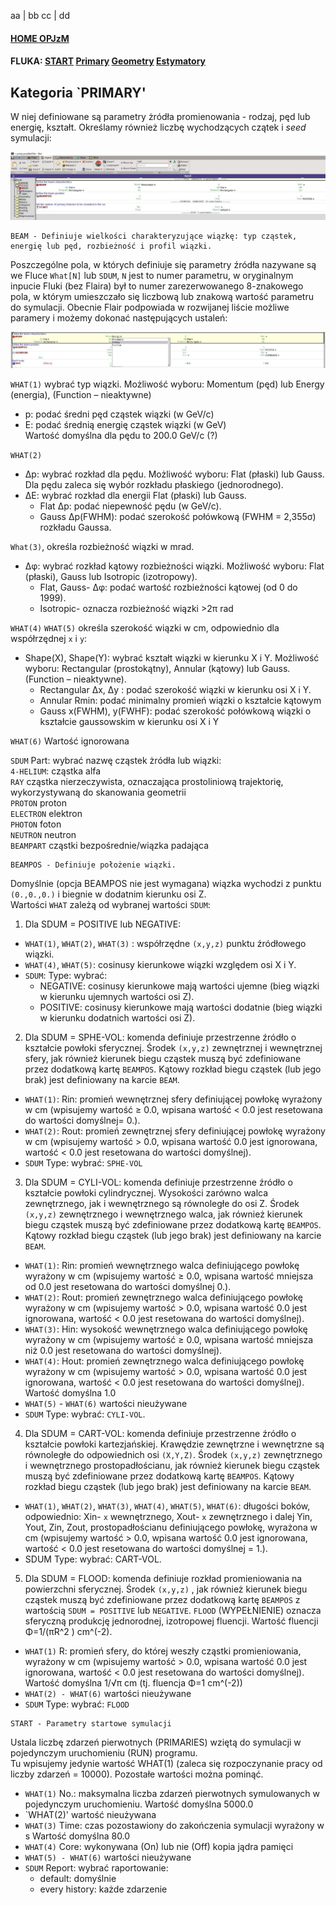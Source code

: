 
aa | bb
cc | dd
#### [HOME OPJzM](https://agnieszkamucha.github.io/OPJzM/) 	 
#### FLUKA: [START](https://agnieszkamucha.github.io/OPJzM/Start.md/) [Primary](https://agnieszkamucha.github.io/OPJzM/Primary.md) [Geometry](https://agnieszkamucha.github.io/OPJzM/Geometry.md)  [Estymatory](https://agnieszkamucha.github.io/OPJzM/Estymatory.md)

## Kategoria `PRIMARY'
W niej definiowane są parametry żródła promienowania - rodzaj, pęd lub energię, kształt. Określamy również liczbę wychodzących czątek i _seed_ symulacji:

[!["Primary"](Images/primary.jpg)](Images/primary.jpg)
```
BEAM - Definiuje wielkości charakteryzujące wiązkę: typ cząstek, energię lub pęd, rozbieżność i profil wiązki.
```

Poszczególne pola, w których definiuje się parametry źródła nazywane są we Fluce `What[N]` lub `SDUM`, `N` jest to numer parametru, w oryginalnym inpucie Fluki (bez Flaira) był to numer zarezerwowanego 8-znakowego pola, w którym umieszczało się liczbową lub znakową wartość parametru do symulacji. Obecnie Flair podpowiada w rozwijanej liście możliwe paramery i  możemy dokonać następujących ustaleń:

[!["Beam"](Images/beam.jpg)](Images/beam.jpg)

`WHAT(1)` wybrać typ wiązki. Możliwość wyboru: Momentum (pęd) lub Energy (energia), (Function – nieaktywne) <br> 
- p: podać średni pęd cząstek wiązki (w GeV/c) <br>
- E: podać średnią energię cząstek wiązki (w GeV) <br>
Wartość domyślna dla pędu to 200.0 GeV/c  (?)

`WHAT(2)`	
- Δp: wybrać rozkład dla pędu. Możliwość wyboru: Flat (płaski) lub Gauss. Dla pędu zaleca się wybór rozkładu płaskiego (jednorodnego). <br>
- ΔE: wybrać rozkład dla energii Flat (płaski) lub Gauss.<br>
	- Flat Δp: podać niepewność pędu (w GeV/c).
	- Gauss Δp(FWHM): podać szerokość połówkową (FWHM = 2,355σ) rozkładu Gaussa. 
	
`What(3)`,  określa rozbieżność wiązki w mrad. 	
- Δφ: wybrać rozkład kątowy rozbieżności wiązki. Możliwość wyboru: Flat (płaski), Gauss lub Isotropic (izotropowy). 
	- Flat, Gauss- Δφ: podać wartość rozbieżności kątowej (od 0 do 1999).
	- Isotropic- oznacza rozbieżność wiązki >2π rad 

`WHAT(4)` `WHAT(5)`  określa szerokość wiązki w cm, odpowiednio dla współrzędnej `x` i `y`:	
- Shape(X), Shape(Y): wybrać kształt wiązki w kierunku X i Y. Możliwość wyboru: Rectangular (prostokątny), Annular (kątowy) lub Gauss. (Function – nieaktywne). 
	- Rectangular	Δx, Δy : podać szerokość wiązki w kierunku osi X i Y.
	- Annular	Rmin: podać minimalny promień wiązki o kształcie kątowym
	- Gauss		x(FWHM), y(FWHF): podać szerokość połówkową wiązki o kształcie gaussowskim w kierunku osi X i Y

`WHAT(6)` Wartość ignorowana

`SDUM` Part:	wybrać nazwę cząstek żródła lub wiązki:<br>
`4-HELIUM`:	cząstka alfa <br>
`RAY`	cząstka nierzeczywista, oznaczająca prostoliniową trajektorię, wykorzystywaną do skanowania geometrii<br>
`PROTON`	proton <br>
`ELECTRON`	elektron <br>
`PHOTON`	foton <br>
`NEUTRON`	neutron <br>
`BEAMPART`	cząstki bezpośrednie/wiązka padająca 

```
BEAMPOS - Definiuje położenie wiązki.  
```
Domyślnie (opcja BEAMPOS nie jest wymagana) wiązka wychodzi  z punktu `(0.,0.,0.)` i biegnie w dodatnim kierunku osi Z.<br>
Wartości `WHAT` zależą od wybranej wartości `SDUM`:<BR>
1. Dla SDUM = POSITIVE lub NEGATIVE:
- `WHAT(1)`, `WHAT(2)`, `WHAT(3)` : współrzędne `(x,y,z)` punktu źródłowego wiązki. 
- `WHAT(4)`, `WHAT(5)`: cosinusy kierunkowe wiązki względem osi X i Y. 
- `SDUM`: Type:	wybrać: 
	- NEGATIVE: cosinusy kierunkowe mają wartości ujemne (bieg wiązki w kierunku ujemnych wartości osi Z).	
	- POSITIVE: cosinusy kierunkowe mają wartości dodatnie (bieg wiązki w kierunku dodatnich wartości osi Z).	
2. Dla SDUM = SPHE-VOL: komenda definiuje przestrzenne źródło o kształcie powłoki sferycznej. Środek `(x,y,z)` zewnętrznej i wewnętrznej sfery, jak również kierunek biegu cząstek muszą być zdefiniowane przez dodatkową kartę `BEAMPOS`. Kątowy rozkład biegu cząstek (lub jego brak) jest definiowany na karcie `BEAM`.
- `WHAT(1)`: Rin: 
promień wewnętrznej sfery definiującej powłokę wyrażony w cm (wpisujemy wartość ≥ 0.0, wpisana wartość < 0.0 jest resetowana do wartości domyślnej= 0.).
- `WHAT(2)`: Rout: 
promień zewnętrznej sfery definiującej powłokę wyrażony w cm (wpisujemy wartość > 0.0, wpisana wartość 0.0 jest ignorowana, wartość < 0.0 jest resetowana do wartości domyślnej).
- `SDUM`  Type:	wybrać: `SPHE-VOL` 
3. Dla SDUM = CYLI-VOL: komenda definiuje przestrzenne źródło o kształcie powłoki cylindrycznej. Wysokości zarówno walca zewnętrznego, jak i wewnętrznego są równoległe do osi Z. Środek `(x,y,z)` zewnętrznego i wewnętrznego walca, jak również kierunek biegu cząstek muszą być zdefiniowane przez dodatkową kartę `BEAMPOS`. Kątowy rozkład biegu cząstek (lub jego brak) jest definiowany na karcie `BEAM`. 
- `WHAT(1)`: Rin: 
promień wewnętrznego walca definiującego powłokę wyrażony w cm (wpisujemy wartość ≥ 0.0, wpisana wartość mniejsza od 0.0 jest resetowana do wartości domyślnej 0.).	
- `WHAT(2)`: Rout: 
promień zewnętrznego walca definiującego powłokę wyrażony w cm (wpisujemy wartość > 0.0, wpisana wartość 0.0 jest ignorowana, wartość < 0.0 jest resetowana do wartości domyślnej).
- `WHAT(3)`: Hin: 
wysokość wewnętrznego walca definiującego powłokę wyrażony w cm (wpisujemy wartość ≥ 0.0, wpisana wartość mniejsza niż 0.0 jest resetowana do wartości domyślnej).	
- `WHAT(4)`: Hout: 
promień zewnętrznego walca definiującego powłokę wyrażony w cm (wpisujemy wartość > 0.0, wpisana wartość 0.0 jest ignorowana, wartość < 0.0 jest resetowana do wartości domyślnej).
Wartość domyślna 1.0
- `WHAT(5)` - `WHAT(6)` wartości nieużywane
- `SDUM` Type:	wybrać: `CYLI-VOL`.
4. Dla SDUM = CART-VOL: komenda definiuje przestrzenne źródło o kształcie powłoki kartezjańskiej. Krawędzie zewnętrzne i wewnętrzne są równoległe do odpowiednich osi `(X,Y,Z)`.  Środek `(x,y,z)` zewnętrznego i wewnętrznego prostopadłościanu, jak również kierunek biegu cząstek muszą być zdefiniowane przez dodatkową kartę `BEAMPOS`. Kątowy rozkład biegu cząstek (lub jego brak) jest definiowany na karcie `BEAM`.
- `WHAT(1)`, `WHAT(2)`, `WHAT(3)`, `WHAT(4)`, `WHAT(5)`, `WHAT(6)`: długości boków, odpowiednio: Xin- `x` wewnętrznego, Xout- `x` zewnętrznego i dalej Yin, Yout, Zin, Zout,  prostopadłościanu definiującego powłokę, wyrażona w cm (wpisujemy wartość > 0.0, wpisana wartość 0.0 jest ignorowana, wartość < 0.0 jest resetowana do wartości domyślnej = 1.).
- SDUM Type:	wybrać: CART-VOL.
5. Dla SDUM = FLOOD: komenda definiuje rozkład promieniowania na powierzchni sferycznej. Środek `(x,y,z)` , jak również kierunek biegu cząstek muszą być zdefiniowane przez dodatkową kartę `BEAMPOS` z wartością `SDUM = POSITIVE` lub `NEGATIVE`. `FLOOD` (WYPEŁNIENIE) oznacza sferyczną produkcję jednorodnej, izotropowej fluencji. Wartość fluencji Φ=1/(πR^2 ) cm^(-2).
- `WHAT(1)` R: 
promień sfery, do której weszły cząstki promieniowania, wyrażony w cm (wpisujemy wartość > 0.0, wpisana wartość 0.0 jest ignorowana, wartość < 0.0 jest resetowana do wartości domyślnej).
Wartość domyślna 1/√π cm (tj. fluencja Φ=1 cm^(-2))
- `WHAT(2) - WHAT(6)` wartości nieużywane
- `SDUM` Type:	wybrać: `FLOOD` 

```
START - Parametry startowe symulacji 
```
Ustala liczbę zdarzeń pierwotnych (PRIMARIES) wziętą do symulacji w pojedynczym uruchomieniu (RUN) programu. <br>
Tu wpisujemy jedynie wartość WHAT(1) (zaleca się rozpoczynanie pracy od liczby zdarzeń = 10000). Pozostałe wartości można pominąć.
- `WHAT(1)` No.: 
maksymalna liczba zdarzeń pierwotnych symulowanych w pojedynczym uruchomieniu.
Wartość domyślna 5000.0
- `WHAT(2)' wartość nieużywana
- `WHAT(3)` Time: 
czas pozostawiony do zakończenia symulacji wyrażony w s 
Wartość domyślna 80.0
- `WHAT(4)` Core: 
wykonywana (On) lub nie (Off) kopia jądra pamięci
- `WHAT(5) - WHAT(6)` wartości nieużywane
- `SDUM` Report: wybrać raportowanie: 
	- default: domyślnie
	- every history: każde zdarzenie


